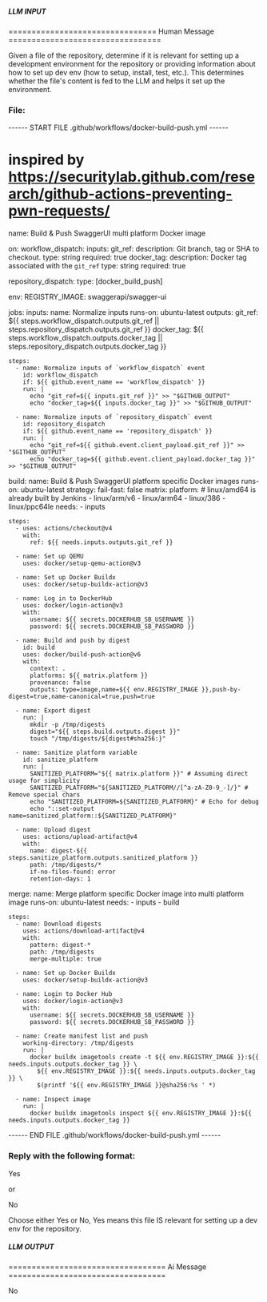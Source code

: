 ##### LLM INPUT #####
================================ Human Message =================================

Given a file of the repository, determine if it is relevant for setting up a development environment for the repository or providing information about how to set up dev env (how to setup, install, test, etc.). This determines whether the file's content is fed to the LLM and helps it set up the environment.

### File:
------ START FILE .github/workflows/docker-build-push.yml ------
# inspired by https://securitylab.github.com/research/github-actions-preventing-pwn-requests/
name: Build & Push SwaggerUI multi platform Docker image

on:
  workflow_dispatch:
    inputs:
      git_ref:
        description: Git branch, tag or SHA to checkout.
        type: string
        required: true
      docker_tag:
        description: Docker tag associated with the `git_ref`
        type: string
        required: true

  repository_dispatch:
    type: [docker_build_push]

env:
  REGISTRY_IMAGE: swaggerapi/swagger-ui

jobs:
  inputs:
    name: Normalize inputs
    runs-on: ubuntu-latest
    outputs:
      git_ref: ${{ steps.workflow_dispatch.outputs.git_ref || steps.repository_dispatch.outputs.git_ref }}
      docker_tag: ${{ steps.workflow_dispatch.outputs.docker_tag || steps.repository_dispatch.outputs.docker_tag }}

    steps:
      - name: Normalize inputs of `workflow_dispatch` event
        id: workflow_dispatch
        if: ${{ github.event_name == 'workflow_dispatch' }}
        run: |
          echo "git_ref=${{ inputs.git_ref }}" >> "$GITHUB_OUTPUT"
          echo "docker_tag=${{ inputs.docker_tag }}" >> "$GITHUB_OUTPUT"

      - name: Normalize inputs of `repository_dispatch` event
        id: repository_dispatch
        if: ${{ github.event_name == 'repository_dispatch' }}
        run: |
          echo "git_ref=${{ github.event.client_payload.git_ref }}" >> "$GITHUB_OUTPUT"
          echo "docker_tag=${{ github.event.client_payload.docker_tag }}" >> "$GITHUB_OUTPUT"



  build:
    name: Build & Push SwaggerUI platform specific Docker images
    runs-on: ubuntu-latest
    strategy:
      fail-fast: false
      matrix:
        platform:
          # linux/amd64 is already built by Jenkins
          - linux/arm/v6
          - linux/arm64
          - linux/386
          - linux/ppc64le
    needs:
      - inputs

    steps:
      - uses: actions/checkout@v4
        with:
          ref: ${{ needs.inputs.outputs.git_ref }}

      - name: Set up QEMU
        uses: docker/setup-qemu-action@v3

      - name: Set up Docker Buildx
        uses: docker/setup-buildx-action@v3

      - name: Log in to DockerHub
        uses: docker/login-action@v3
        with:
          username: ${{ secrets.DOCKERHUB_SB_USERNAME }}
          password: ${{ secrets.DOCKERHUB_SB_PASSWORD }}

      - name: Build and push by digest
        id: build
        uses: docker/build-push-action@v6
        with:
          context: .
          platforms: ${{ matrix.platform }}
          provenance: false
          outputs: type=image,name=${{ env.REGISTRY_IMAGE }},push-by-digest=true,name-canonical=true,push=true

      - name: Export digest
        run: |
          mkdir -p /tmp/digests
          digest="${{ steps.build.outputs.digest }}"
          touch "/tmp/digests/${digest#sha256:}"

      - name: Sanitize platform variable
        id: sanitize_platform
        run: |
          SANITIZED_PLATFORM="${{ matrix.platform }}" # Assuming direct usage for simplicity
          SANITIZED_PLATFORM="${SANITIZED_PLATFORM//[^a-zA-Z0-9_-]/}" # Remove special chars
          echo "SANITIZED_PLATFORM=${SANITIZED_PLATFORM}" # Echo for debug
          echo "::set-output name=sanitized_platform::${SANITIZED_PLATFORM}"

      - name: Upload digest
        uses: actions/upload-artifact@v4
        with:
          name: digest-${{ steps.sanitize_platform.outputs.sanitized_platform }}
          path: /tmp/digests/*
          if-no-files-found: error
          retention-days: 1

  merge:
    name: Merge platform specific Docker image into multi platform image
    runs-on: ubuntu-latest
    needs:
      - inputs
      - build

    steps:
      - name: Download digests
        uses: actions/download-artifact@v4
        with:
          pattern: digest-*
          path: /tmp/digests
          merge-multiple: true

      - name: Set up Docker Buildx
        uses: docker/setup-buildx-action@v3

      - name: Login to Docker Hub
        uses: docker/login-action@v3
        with:
          username: ${{ secrets.DOCKERHUB_SB_USERNAME }}
          password: ${{ secrets.DOCKERHUB_SB_PASSWORD }}

      - name: Create manifest list and push
        working-directory: /tmp/digests
        run: |
          docker buildx imagetools create -t ${{ env.REGISTRY_IMAGE }}:${{ needs.inputs.outputs.docker_tag }} \
            ${{ env.REGISTRY_IMAGE }}:${{ needs.inputs.outputs.docker_tag }} \
            $(printf '${{ env.REGISTRY_IMAGE }}@sha256:%s ' *)

      - name: Inspect image
        run: |
          docker buildx imagetools inspect ${{ env.REGISTRY_IMAGE }}:${{ needs.inputs.outputs.docker_tag }}

------ END FILE .github/workflows/docker-build-push.yml ------

### Reply with the following format:

<rel>Yes</rel>

or

<rel>No</rel>

Choose either Yes or No, Yes means this file IS relevant for setting up a dev env for the repository.

##### LLM OUTPUT #####
================================== Ai Message ==================================

<rel>No</rel>
